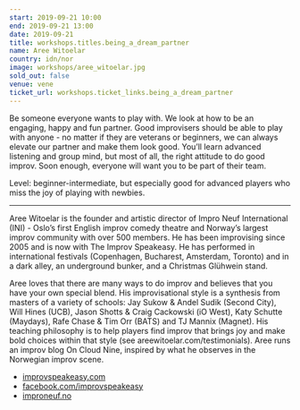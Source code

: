 ```yaml
---
start: 2019-09-21 10:00
end: 2019-09-21 13:00
date: 2019-09-21
title: workshops.titles.being_a_dream_partner
name: Aree Witoelar
country: idn/nor
image: workshops/aree_witoelar.jpg
sold_out: false
venue: vene
ticket_url: workshops.ticket_links.being_a_dream_partner
---
```


Be someone everyone wants to play with. We look at how to be an engaging, happy and fun partner. Good improvisers should be able to play with anyone - no matter if they are veterans or beginners, we can always elevate our partner and make them look good. You’ll learn advanced listening and group mind, but most of all, the right attitude to do good improv. Soon enough, everyone will want you to be part of their team.

Level: beginner-intermediate, but especially good for advanced players who miss the joy of playing with newbies.

---

Aree Witoelar is the founder and artistic director of Impro Neuf International (INI) - Oslo’s first English improv comedy theatre and Norway’s largest improv community with over 500 members. He has been improvising since 2005 and is now with The Improv Speakeasy. He has performed in international festivals (Copenhagen, Bucharest, Amsterdam, Toronto) and in a dark alley, an underground bunker, and a Christmas Glühwein stand.

Aree loves that there are many ways to do improv and believes that you have your own special blend. His improvisational style is a synthesis from masters of a variety of schools: Jay Sukow & Andel Sudik (Second City), Will Hines (UCB), Jason Shotts & Craig Cackowski (iO West), Katy Schutte (Maydays), Rafe Chase & Tim Orr (BATS) and TJ Mannix (Magnet). His teaching philosophy is to help players find improv that brings joy and make bold choices within that style (see areewitoelar.com/testimonials). Aree runs an improv blog On Cloud Nine, inspired by what he observes in the Norwegian improv scene. 

- [improvspeakeasy.com](https://improvspeakeasy.com)
- [facebook.com/improvspeakeasy](https://facebook.com/improvspeakeasy)
- [improneuf.no](https://improneuf.no)
